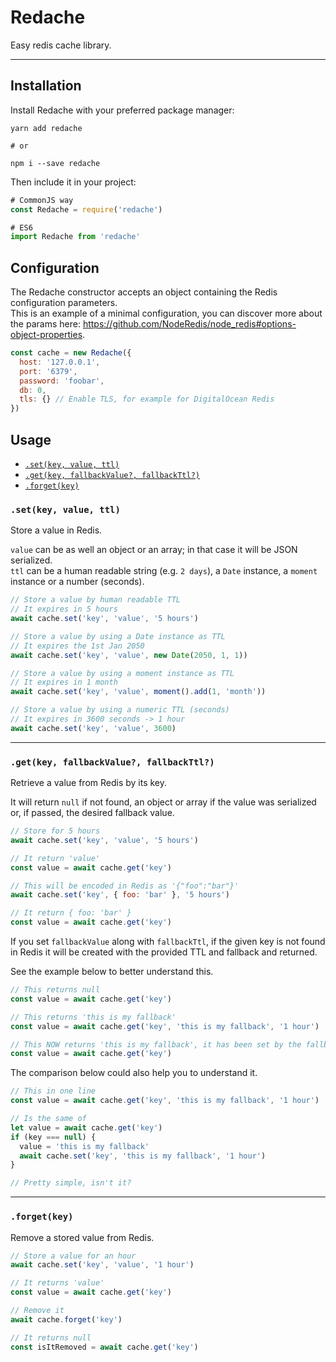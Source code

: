 # Redache

Easy redis cache library.

----

## Installation

Install Redache with your preferred package manager:

```
yarn add redache

# or

npm i --save redache
```

Then include it in your project:

```js
# CommonJS way
const Redache = require('redache')

# ES6
import Redache from 'redache'
```

## Configuration
The Redache constructor accepts an object containing the Redis configuration parameters.  
This is an example of a minimal configuration, you can discover more about the params here: https://github.com/NodeRedis/node_redis#options-object-properties.

```js
const cache = new Redache({
  host: '127.0.0.1',
  port: '6379',
  password: 'foobar',
  db: 0,
  tls: {} // Enable TLS, for example for DigitalOcean Redis
})
```

## Usage

- [`.set(key, value, ttl)`](#setkey-value-ttl)
- [`.get(key, fallbackValue?, fallbackTtl?)`](#getkey-fallbackvalue-fallbackttl)
- [`.forget(key)`](#forgetkey)

### `.set(key, value, ttl)`
Store a value in Redis. 

`value` can be as well an object or an array; in that case it will be JSON serialized.  
`ttl` can be a human readable string (e.g. `2 days`), a `Date` instance, a `moment` instance or a number (seconds).

```js
// Store a value by human readable TTL
// It expires in 5 hours
await cache.set('key', 'value', '5 hours')

// Store a value by using a Date instance as TTL
// It expires the 1st Jan 2050
await cache.set('key', 'value', new Date(2050, 1, 1))

// Store a value by using a moment instance as TTL
// It expires in 1 month
await cache.set('key', 'value', moment().add(1, 'month'))

// Store a value by using a numeric TTL (seconds)
// It expires in 3600 seconds -> 1 hour
await cache.set('key', 'value', 3600)
```

---

### `.get(key, fallbackValue?, fallbackTtl?)`
Retrieve a value from Redis by its key.  

It will return `null` if not found, an object or array if the value was serialized or, if passed, the desired fallback value.

```js
// Store for 5 hours
await cache.set('key', 'value', '5 hours')

// It return 'value'
const value = await cache.get('key')

// This will be encoded in Redis as '{"foo":"bar"}'
await cache.set('key', { foo: 'bar' }, '5 hours')

// It return { foo: 'bar' }
const value = await cache.get('key')
```

If you set `fallbackValue` along with `fallbackTtl`, if the given key is not found in Redis it will be created with the provided TTL and fallback and returned.  

See the example below to better understand this.

```js
// This returns null
const value = await cache.get('key')

// This returns 'this is my fallback'
const value = await cache.get('key', 'this is my fallback', '1 hour')

// This NOW returns 'this is my fallback', it has been set by the fallback above with a TTL of 3600 (1 hour)
const value = await cache.get('key')
```

The comparison below could also help you to understand it.

```js
// This in one line
const value = await cache.get('key', 'this is my fallback', '1 hour')

// Is the same of
let value = await cache.get('key')
if (key === null) {
  value = 'this is my fallback'
  await cache.set('key', 'this is my fallback', '1 hour')
}

// Pretty simple, isn't it?
```

---

### `.forget(key)`
Remove a stored value from Redis. 

```js
// Store a value for an hour
await cache.set('key', 'value', '1 hour')

// It returns 'value'
const value = await cache.get('key')

// Remove it
await cache.forget('key')

// It returns null
const isItRemoved = await cache.get('key')
```
